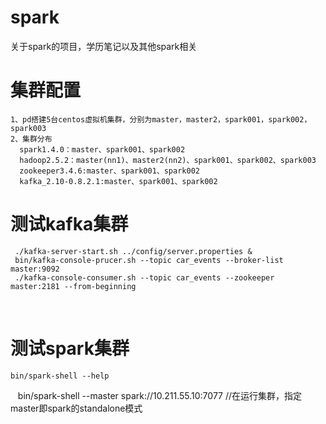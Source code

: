 # spark
关于spark的项目，学历笔记以及其他spark相关
# 集群配置
    1、pd搭建5台centos虚拟机集群，分别为master，master2，spark001，spark002，spark003
    2、集群分布
      spark1.4.0：master、spark001、spark002
      hadoop2.5.2：master(nn1)、master2(nn2)、spark001、spark002、spark003
      zookeeper3.4.6:master、spark001、spark002
      kafka_2.10-0.8.2.1:master、spark001、spark002
# 测试kafka集群
     ./kafka-server-start.sh ../config/server.properties &
     bin/kafka-console-prucer.sh --topic car_events --broker-list master:9092
     ./kafka-console-consumer.sh --topic car_events --zookeeper master:2181 --from-beginning
     
# 测试spark集群
    bin/spark-shell --help  
    bin/spark-shell --master spark://10.211.55.10:7077 //在运行集群，指定master即spark的standalone模式
